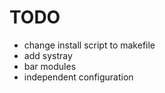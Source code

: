 # TODO

* change install script to makefile
* add systray
* bar modules
* independent configuration
